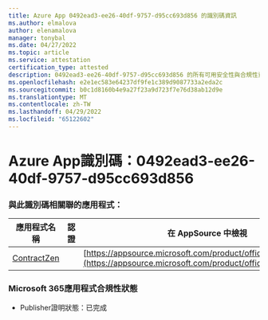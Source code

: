 ```yaml
---
title: Azure App 0492ead3-ee26-40df-9757-d95cc693d856 的識別碼資訊
ms.author: elmalova
author: elenamalova
manager: tonybal
ms.date: 04/27/2022
ms.topic: article
ms.service: attestation
certification_type: attested
description: 0492ead3-ee26-40df-9757-d95cc693d856 的所有可用安全性與合規性資訊。
ms.openlocfilehash: e2e1ec583e64237df9fe1c389d9087733a2eda2c
ms.sourcegitcommit: b0c1d8160b4e9a27f23a9d723f7e76d38ab12d9e
ms.translationtype: MT
ms.contentlocale: zh-TW
ms.lasthandoff: 04/29/2022
ms.locfileid: "65122602"
---
```

# <a name="azure-app-id-0492ead3-ee26-40df-9757-d95cc693d856"></a>Azure App識別碼：0492ead3-ee26-40df-9757-d95cc693d856


### <a name="apps-associated-with-this-id"></a>與此識別碼相關聯的應用程式：
| **應用程式名稱** | **認證** | **在 AppSource 中檢視** |
|--------------|---------------|-----------------------|
| [ContractZen](../forward/WA200001389.md) |  | [https://appsource.microsoft.com/product/office/WA200001389](https://appsource.microsoft.com/product/office/WA200001389) |

### <a name="microsoft-365-app-compliance-status"></a>Microsoft 365應用程式合規性狀態
- Publisher證明狀態：已完成
